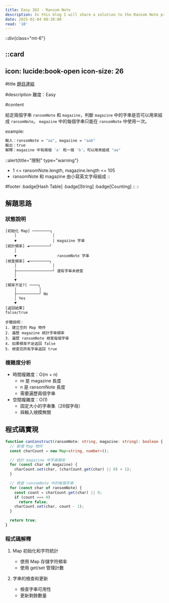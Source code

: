 ```yaml
---
title: Easy 383 - Ransom Note
description: In this blog I will share a solution to the Ransom Note problem.
date: 2025-02-04 00:30:00
read: '10'
---
```


::div{class="mt-6"}

  ::card
  ---
  icon: lucide:book-open
  icon-size: 26
  ---

  #title
  [題目連結](https://leetcode.com/problems/ransom-note)

  #description
  難度：Easy

  #content

  給定兩個字串 `ransomNote` 和 `magazine`，判斷 `magazine` 中的字串是否可以用來組成 `ransomNote`。
  `magazine` 中的每個字串只能在 `ransomNote` 中使用一次。

  example:

  ```bash
  輸入：ransomNote = "aa", magazine = "aab"
  輸出：true
  解釋：magazine 中有兩個 'a' 和一個 'b'，可以用來組成 "aa"
  ```

  ::alert{title="限制" type="warning"}
  - 1 <= ransomNote.length, magazine.length <= 105
  - ransomNote 和 magazine 由小寫英文字母組成
  ::

  #footer
  :badge[Hash Table]
  :badge[String]
  :badge[Counting]
  ::
::

## 解題思路

### 狀態說明

```
[初始化 Map] ────────┐
    │                │
    ▼                │ magazine 字串
[統計頻率] ◄─────────┘
    │
    ▼                  ransomNote 字串
[檢查頻率] ◄─────────┐
    │                │
    ├────────────────┘ 還有字串未檢查
    │
    ▼
[頻率不足?] ────┐
    │          │
    ├──────────┘ No
    │ Yes
    ▼
[返回結果]
false/true

步驟說明：
1. 建立空的 Map 物件
2. 遍歷 magazine 統計字串頻率
3. 遍歷 ransomNote 檢查每個字串
4. 如果頻率不足返回 false
5. 檢查完所有字串返回 true
```

### 複雜度分析

- 時間複雜度：O(m + n)
  - m 是 magazine 長度
  - n 是 ransomNote 長度
  - 需要遍歷兩個字串
- 空間複雜度：O(1)
  - 固定大小的字串集（26個字母）
  - 與輸入規模無關

## 程式碼實現

```typescript
function canConstruct(ransomNote: string, magazine: string): boolean {
  // 新增 Map 物件
  const charCount = new Map<string, number>();

  // 統計 magazine 中字串頻率
  for (const char of magazine) {
    charCount.set(char, (charCount.get(char) || 0) + 1);
  }

  // 檢查 ransomNote 中的每個字串
  for (const char of ransomNote) {
    const count = charCount.get(char) || 0;
    if (count === 0)
      return false;
    charCount.set(char, count - 1);
  }

  return true;
}
```

### 程式碼解釋

1. Map 初始化和字符統計
   - 使用 Map 存儲字符頻率
   - 使用 get/set 管理計數

2. 字串的檢查和更新
   - 檢查字串可用性
   - 更新剩餘數量

